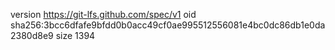 version https://git-lfs.github.com/spec/v1
oid sha256:3bcc6dfafe9bfdd0b0acc49cf0ae995512556081e4bc0dc86db1e0da2380d8e9
size 1394
